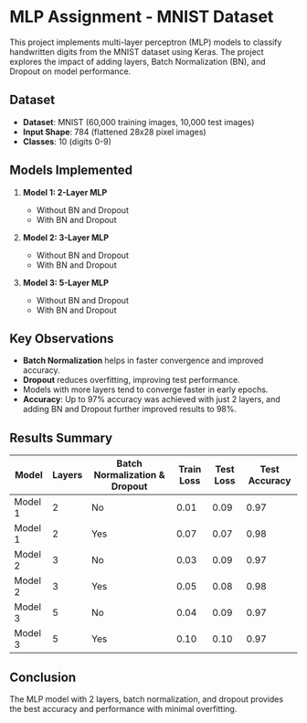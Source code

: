 
# MLP Assignment - MNIST Dataset

This project implements multi-layer perceptron (MLP) models to classify handwritten digits from the MNIST dataset using Keras. The project explores the impact of adding layers, Batch Normalization (BN), and Dropout on model performance.

## Dataset

- **Dataset**: MNIST (60,000 training images, 10,000 test images)
- **Input Shape**: 784 (flattened 28x28 pixel images)
- **Classes**: 10 (digits 0-9)

## Models Implemented

1. **Model 1: 2-Layer MLP**
   - Without BN and Dropout
   - With BN and Dropout

2. **Model 2: 3-Layer MLP**
   - Without BN and Dropout
   - With BN and Dropout

3. **Model 3: 5-Layer MLP**
   - Without BN and Dropout
   - With BN and Dropout

## Key Observations

- **Batch Normalization** helps in faster convergence and improved accuracy.
- **Dropout** reduces overfitting, improving test performance.
- Models with more layers tend to converge faster in early epochs.
- **Accuracy**: Up to 97% accuracy was achieved with just 2 layers, and adding BN and Dropout further improved results to 98%.

## Results Summary

|  Model  | Layers | Batch Normalization & Dropout | Train Loss | Test Loss | Test Accuracy |
|---------|--------|-------------------------------|------------|-----------|---------------|
| Model 1 |   2    | No                            |    0.01    |    0.09   |      0.97     |
| Model 1 |   2    | Yes                           |    0.07    |    0.07   |      0.98     |
| Model 2 |   3    | No                            |    0.03    |    0.09   |      0.97     |
| Model 2 |   3    | Yes                           |    0.05    |    0.08   |      0.98     |
| Model 3 |   5    | No                            |    0.04    |    0.09   |      0.97     |
| Model 3 |   5    | Yes                           |    0.10    |    0.10   |      0.97     |

## Conclusion

The MLP model with 2 layers, batch normalization, and dropout provides the best accuracy and performance with minimal overfitting.
